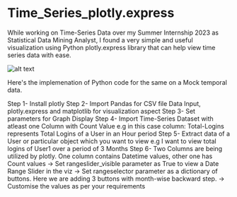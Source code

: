 # Time_Series_plotly.express
While working on Time-Series Data over my Summer Internship 2023 as Statistical Data Mining Analyst, I found a very simple and useful visualization using Python plotly.express library that can help view time series data with ease. 

![alt text]([https://github.com/ekamkhaira98/Time_Series_plotly.express/blob/main/Visualization.png])

Here's the implemenation of Python code for the same on a Mock temporal data.

Step 1- Install plotly
Step 2- Import Pandas for CSV file Data Input, plotly.express and matplotlib for visualization aspect
Step 3- Set parameters for Graph Display
Step 4- Import Time-Series Dataset with atleast one Column with Count Value e.g in this case column: Total-Logins represents Total Logins of a User in an Hour period
Step 5- Extract data of a User or particular object which you want to view e.g I want to view total logins of User1 over a period of 3 Months
Step 6- Two Columns are being utilized by plotly. One column contains Datetime values, other one has Count values
-> Set rangeslider_visible parameter as True to view a Date Range Slider in the viz
-> Set rangeselector parameter as a dictionary of buttons. Here we are adding 3 buttons with month-wise backward step.
-> Customise the values as per your requirements
